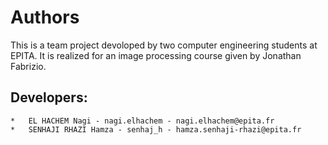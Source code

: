 # Authors

This is a team project devoloped by two computer engineering students at EPITA.
It is realized for an image processing course given by Jonathan Fabrizio.

## Developers:
	*	EL HACHEM Nagi - nagi.elhachem - nagi.elhachem@epita.fr
	*	SENHAJI RHAZI Hamza - senhaj_h - hamza.senhaji-rhazi@epita.fr

